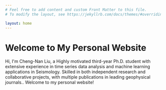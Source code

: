 ```yaml
---
# Feel free to add content and custom Front Matter to this file.
# To modify the layout, see https://jekyllrb.com/docs/themes/#overriding-theme-defaults

layout: home
---
```

# Welcome to My Personal Website

Hi, I'm Cheng-Nan Liu, a Highly motivated third-year Ph.D. student with extensive experience in time series data analysis and machine learning applications in Seismology. 
Skilled in both independent research and collaborative projects, with multiple publications in leading geophysical journals..
Welcome to my personal website!
